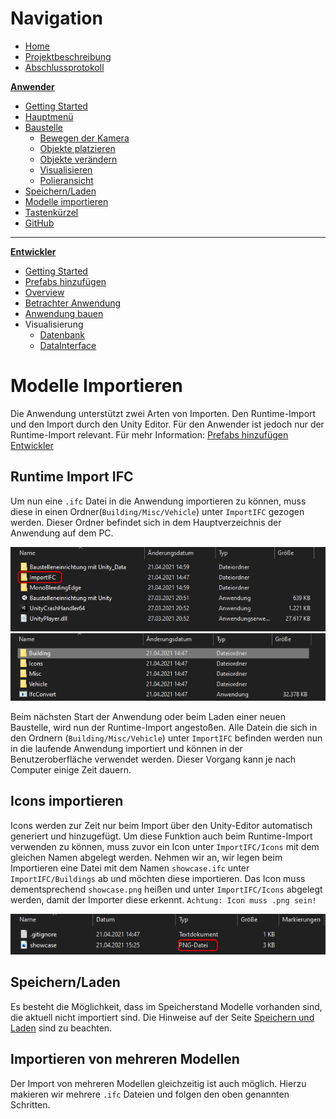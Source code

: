 # **Navigation**  

* [Home](Home.md)  
* [Projektbeschreibung](Projektbeschreibung.md)  <!-- Passend zur Readme (gleich?) -->
* [Abschlussprotokoll](Abschlussprotokoll.md)

**[Anwender](Anwender.md)**  <!-- Unterscheidung der Doku zwischen Anw und Dev -->
* [Getting Started](GettingStartedUser.md)
* [Hauptmenü](Hauptmenü.md)  
* [Baustelle](Baustelle.md)  
  * [Bewegen der Kamera](Bewegen-der-Kamera.md)
  * [Objekte platzieren](Objekte-platzieren.md)
  * [Objekte verändern](Objekte-verändern.md)
  * [Visualisieren](Fahrzeugdaten-visualisieren.md)
  * [Polieransicht](Polieransicht.md)
* [Speichern/Laden](Speichern-und-Laden.md)
* [Modelle importieren](Modelle-importieren.md)
* [Tastenkürzel](Tastenkürzel.md)
* [GitHub](Github.md)

***

**[Entwickler](Entwickler.md)**  
* [Getting Started](GettingStartedDev.md)
* [Prefabs hinzufügen](Prefabs-hinzufügen.md)
* [Overview](Overview.md)
* [Betrachter Anwendung](Betrachter-Anwendung.md)
* [Anwendung bauen](Anwendung-bauen.md)
* Visualisierung   
  * [Datenbank](Datenbank.md)
  * [DataInterface](DataInterface.md)

# Modelle Importieren
Die Anwendung unterstützt zwei Arten von Importen. Den Runtime-Import und den Import durch den Unity Editor. 
Für den Anwender ist jedoch nur der Runtime-Import relevant. Für mehr Information: [Prefabs hinzufügen Entwickler](Prefabs-hinzufügen.md)

## Runtime Import IFC
Um nun eine `.ifc` Datei in die Anwendung importieren zu können, muss diese in einen Ordner(`Building/Misc/Vehicle`) unter `ImportIFC` gezogen werden. Dieser Ordner befindet sich in dem Hauptverzeichnis der Anwendung auf dem PC. 

<img src="./images/importfolder.png" alt="Runtime Import Folder"/>
<img src="./images/imports.png" alt="Runtime Import Folder Sort"/>

Beim nächsten Start der Anwendung oder beim Laden einer neuen Baustelle, wird nun der Runtime-Import angestoßen. Alle Datein die sich in den Ordnern (`Building/Misc/Vehicle`) unter `ImportIFC` befinden werden nun in die laufende Anwendung importiert und können in der Benutzeroberfläche verwendet werden. Dieser Vorgang kann je nach Computer einige Zeit dauern.  

## Icons importieren
Icons werden zur Zeit nur beim Import über den Unity-Editor automatisch generiert und hinzugefügt. Um diese Funktion auch beim Runtime-Import verwenden zu können, muss zuvor ein Icon unter `ImportIFC/Icons` mit dem gleichen Namen abgelegt werden. Nehmen wir an, wir legen beim Importieren eine Datei mit dem Namen `showcase.ifc` unter `ImportIFC/Buildings` ab und möchten diese importieren. Das Icon muss dementsprechend `showcase.png` heißen und unter `ImportIFC/Icons` abgelegt werden, damit der Importer diese erkennt. 
`Achtung: Icon muss .png sein!`

<img src="./images/icon.png" alt="Runtime Import Folder Sort"/>


## Speichern/Laden
Es besteht die Möglichkeit, dass im Speicherstand Modelle vorhanden sind, die aktuell nicht importiert sind. Die Hinweise auf der Seite [Speichern und Laden](Speichern-und-Laden.md) sind zu beachten.

## Importieren von mehreren Modellen
Der Import von mehreren Modellen gleichzeitig ist auch möglich. Hierzu makieren wir mehrere `.ifc` Dateien und folgen den oben genannten Schritten.
